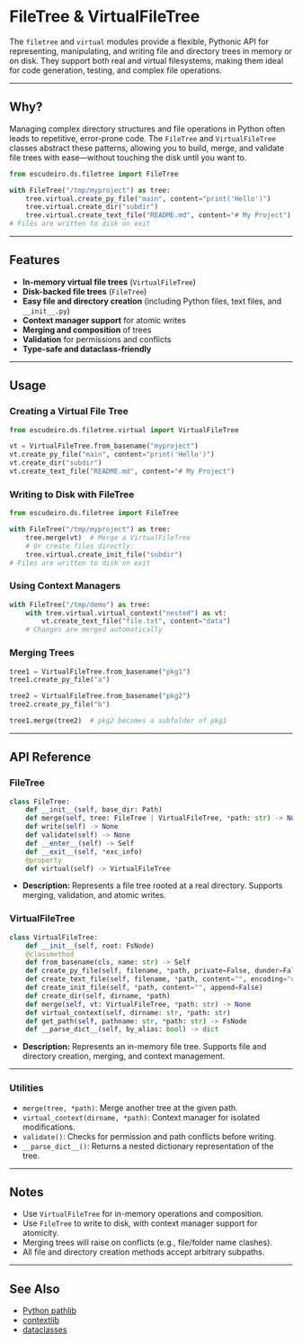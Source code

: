 # FileTree & VirtualFileTree

The `filetree` and `virtual` modules provide a flexible, Pythonic API for representing, manipulating, and writing file and directory trees in memory or on disk. They support both real and virtual filesystems, making them ideal for code generation, testing, and complex file operations.

---

## Why?

Managing complex directory structures and file operations in Python often leads to repetitive, error-prone code. The `FileTree` and `VirtualFileTree` classes abstract these patterns, allowing you to build, merge, and validate file trees with ease—without touching the disk until you want to.

```python
from escudeiro.ds.filetree import FileTree

with FileTree("/tmp/myproject") as tree:
    tree.virtual.create_py_file("main", content="print('Hello')")
    tree.virtual.create_dir("subdir")
    tree.virtual.create_text_file("README.md", content="# My Project")
# Files are written to disk on exit
```

---

## Features

- **In-memory virtual file trees** (`VirtualFileTree`)
- **Disk-backed file trees** (`FileTree`)
- **Easy file and directory creation** (including Python files, text files, and `__init__.py`)
- **Context manager support** for atomic writes
- **Merging and composition** of trees
- **Validation** for permissions and conflicts
- **Type-safe and dataclass-friendly**

---

## Usage

### Creating a Virtual File Tree

```python
from escudeiro.ds.filetree.virtual import VirtualFileTree

vt = VirtualFileTree.from_basename("myproject")
vt.create_py_file("main", content="print('Hello')")
vt.create_dir("subdir")
vt.create_text_file("README.md", content="# My Project")
```

### Writing to Disk with FileTree

```python
from escudeiro.ds.filetree import FileTree

with FileTree("/tmp/myproject") as tree:
    tree.merge(vt)  # Merge a VirtualFileTree
    # Or create files directly:
    tree.virtual.create_init_file("subdir")
# Files are written to disk on exit
```

### Using Context Managers

```python
with FileTree("/tmp/demo") as tree:
    with tree.virtual.virtual_context("nested") as vt:
        vt.create_text_file("file.txt", content="data")
    # Changes are merged automatically
```

### Merging Trees

```python
tree1 = VirtualFileTree.from_basename("pkg1")
tree1.create_py_file("a")

tree2 = VirtualFileTree.from_basename("pkg2")
tree2.create_py_file("b")

tree1.merge(tree2)  # pkg2 becomes a subfolder of pkg1
```

---

## API Reference

### FileTree

```python
class FileTree:
    def __init__(self, base_dir: Path)
    def merge(self, tree: FileTree | VirtualFileTree, *path: str) -> None
    def write(self) -> None
    def validate(self) -> None
    def __enter__(self) -> Self
    def __exit__(self, *exc_info)
    @property
    def virtual(self) -> VirtualFileTree
```

- **Description:** Represents a file tree rooted at a real directory. Supports merging, validation, and atomic writes.

### VirtualFileTree

```python
class VirtualFileTree:
    def __init__(self, root: FsNode)
    @classmethod
    def from_basename(cls, name: str) -> Self
    def create_py_file(self, filename, *path, private=False, dunder=False, content="", append=False)
    def create_text_file(self, filename, *path, content="", encoding="utf-8", append=False)
    def create_init_file(self, *path, content="", append=False)
    def create_dir(self, dirname, *path)
    def merge(self, vt: VirtualFileTree, *path: str) -> None
    def virtual_context(self, dirname: str, *path: str)
    def get_path(self, pathname: str, *path: str) -> FsNode
    def __parse_dict__(self, by_alias: bool) -> dict
```

- **Description:** Represents an in-memory file tree. Supports file and directory creation, merging, and context management.

---

### Utilities

- `merge(tree, *path)`: Merge another tree at the given path.
- `virtual_context(dirname, *path)`: Context manager for isolated modifications.
- `validate()`: Checks for permission and path conflicts before writing.
- `__parse_dict__()`: Returns a nested dictionary representation of the tree.

---

## Notes

- Use `VirtualFileTree` for in-memory operations and composition.
- Use `FileTree` to write to disk, with context manager support for atomicity.
- Merging trees will raise on conflicts (e.g., file/folder name clashes).
- All file and directory creation methods accept arbitrary subpaths.

---

## See Also

- [Python pathlib](https://docs.python.org/3/library/pathlib.html)
- [contextlib](https://docs.python.org/3/library/contextlib.html)
- [dataclasses](https://docs.python.org/3/library/dataclasses.html)
 